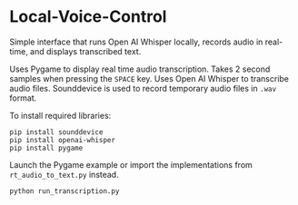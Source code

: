 # Local-Voice-Control
Simple interface that runs Open AI Whisper locally, records audio in real-time, and displays transcribed text. 

Uses Pygame to display real time audio transcription. Takes 2 second samples when pressing the `SPACE` key.
Uses Open AI Whisper to transcribe audio files. Sounddevice is used to record 
temporary audio files in `.wav` format.

To install required libraries:
```
pip install sounddevice
pip install openai-whisper
pip install pygame
```

Launch the Pygame example or import the implementations from `rt_audio_to_text.py` instead.
```
python run_transcription.py
```